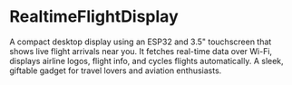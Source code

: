 # RealtimeFlightDisplay
A compact desktop display using an ESP32 and 3.5" touchscreen that shows live flight arrivals near you. It fetches real-time data over Wi-Fi, displays airline logos, flight info, and cycles flights automatically. A sleek, giftable gadget for travel lovers and aviation enthusiasts.
